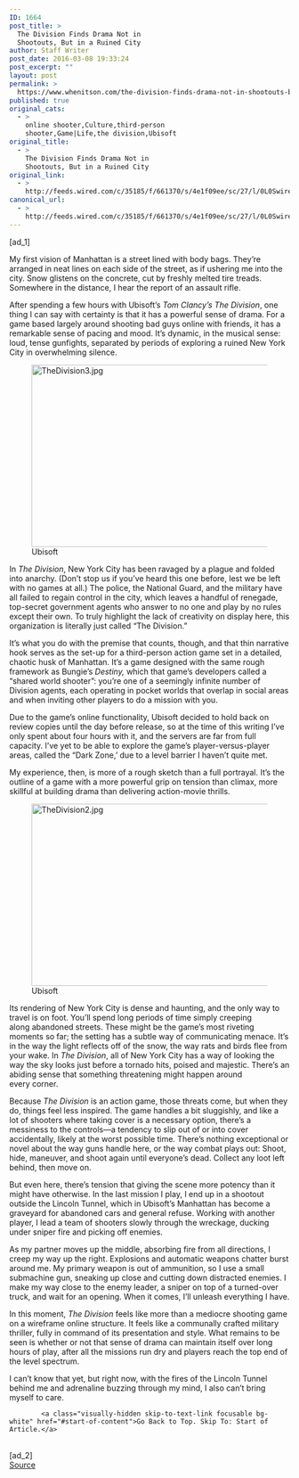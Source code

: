 ```yaml
---
ID: 1664
post_title: >
  The Division Finds Drama Not in
  Shootouts, But in a Ruined City
author: Staff Writer
post_date: 2016-03-08 19:33:24
post_excerpt: ""
layout: post
permalink: >
  https://www.whenitson.com/the-division-finds-drama-not-in-shootouts-but-in-a-ruined-city/
published: true
original_cats:
  - >
    online shooter,Culture,third-person
    shooter,Game|Life,the division,Ubisoft
original_title:
  - >
    The Division Finds Drama Not in
    Shootouts, But in a Ruined City
original_link:
  - >
    http://feeds.wired.com/c/35185/f/661370/s/4e1f09ee/sc/27/l/0L0Swired0N0C20A160C0A30Cthe0Edivision0Eearly0Eimpressions0C/story01.htm
canonical_url:
  - >
    http://feeds.wired.com/c/35185/f/661370/s/4e1f09ee/sc/27/l/0L0Swired0N0C20A160C0A30Cthe0Edivision0Eearly0Eimpressions0C/story01.htm
---
```

 [ad_1]
<br><div id=""><p>My first vision of Manhattan is a street lined with body bags. They’re arranged in neat lines on each side of the street, as if ushering me into the city. Snow glistens on the concrete, cut by freshly melted tire treads. Somewhere in the distance, I hear the report of an assault rifle.</p>
<p>After spending a few hours with Ubisoft’s <em>Tom Clancy’s The Division</em>, one thing I can say with certainty is that it has a powerful sense of drama. For a game based largely around shooting bad guys online with friends, it has a remarkable sense of pacing and mood. It’s dynamic, in the musical sense: loud, tense gunfights, separated by periods of exploring a ruined New York City in overwhelming silence.</p>
<figure attachment_1984954="" class="wp-caption landscape alignnone fader relative" data-js="fader"><a href="http://www.wired.com/wp-content/uploads/2016/03/TheDivision3.jpg"><img class="size-default-top-art wp-image-1984954" src="http://www.whenitson.com/wp-content/uploads/2016/03/The-Division-Finds-Drama-Not-in-Shootouts-But-in-a-Ruined-City.jpg" alt="TheDivision3.jpg" width="582" height="327"/></a><figcaption class="wp-caption-text link-underline"><span class="credit link-underline-sm"><span aria-hidden="true" class="ui ui ui-photo inline-block ui-credit relative opacity-5 marg-r-micro"/> Ubisoft</span></figcaption></figure><p>In <em>The Division</em>, New York City has been ravaged by a plague and folded into anarchy. (Don’t stop us if you’ve heard this one before, lest we be left with no games at all.) The police, the National Guard, and the military have all failed to regain control in the city, which leaves a handful of renegade, top-secret government agents who answer to no one and play by no rules except their own. To truly highlight the lack of creativity on display here, this organization is literally just called “The Division.”</p>
<p>It’s what you do with the premise that counts, though, and that thin narrative hook serves as the set-up for a third-person action game set in a detailed, chaotic husk of Manhattan. It’s a game designed with the same rough framework as Bungie’s <em>Destiny, </em>which that game’s developers called a “shared world shooter”: you’re one of a seemingly infinite number of Division agents, each operating in pocket worlds that overlap in social areas and when inviting other players to do a mission with you.</p>
<p>Due to the game’s online functionality, Ubisoft decided to hold back on review copies until the day before release, so at the time of this writing I’ve only spent about four hours with it, and the servers are far from full capacity. I’ve yet to be able to explore the game’s player-versus-player areas, called the “Dark Zone,’ due to a level barrier I haven’t quite met.</p>
<p>My experience, then, is more of a rough sketch than a full portrayal. It’s the outline of a game with a more powerful grip on tension than climax, more skillful at building drama than delivering action-movie thrills.</p>
<figure attachment_1984953="" class="wp-caption landscape alignnone fader relative" data-js="fader"><a href="http://www.wired.com/wp-content/uploads/2016/03/TheDivision2.jpg"><img class="size-default-top-art wp-image-1984953" src="http://www.whenitson.com/wp-content/uploads/2016/03/1457465604_331_The-Division-Finds-Drama-Not-in-Shootouts-But-in-a-Ruined-City.jpg" alt="TheDivision2.jpg" width="582" height="327"/></a><figcaption class="wp-caption-text link-underline"><span class="credit link-underline-sm"><span aria-hidden="true" class="ui ui ui-photo inline-block ui-credit relative opacity-5 marg-r-micro"/> Ubisoft</span></figcaption></figure><p>Its rendering of New York City is dense and haunting, and the only way to travel is on foot. You’ll spend long periods of time simply creeping along abandoned streets. These might be the game’s most riveting moments so far; the setting has a subtle way of communicating menace. It’s in the way the light reflects off of the snow, the way rats and birds flee from your wake. In <em>The Division</em>, all of New York City has a way of looking the way the sky looks just before a tornado hits, poised and majestic. There’s an abiding sense that something threatening might happen around every corner.</p>
<p>Because <em>The Division</em> is an action game, those threats come, but when they do, things feel less inspired. The game handles a bit sluggishly, and like a lot of shooters where taking cover is a necessary option, there’s a messiness to the controls—a tendency to slip out of or into cover accidentally, likely at the worst possible time. There’s nothing exceptional or novel about the way guns handle here, or the way combat plays out: Shoot, hide, maneuver, and shoot again until everyone’s dead. Collect any loot left behind, then move on.</p>
<p>But even here, there’s tension that giving the scene more potency than it might have otherwise. In the last mission I play, I end up in a shootout outside the Lincoln Tunnel, which in Ubisoft’s Manhattan has become a graveyard for abandoned cars and general refuse. Working with another player, I lead a team of shooters slowly through the wreckage, ducking under sniper fire and picking off enemies.</p>
<p>As my partner moves up the middle, absorbing fire from all directions, I creep my way up the right. Explosions and automatic weapons chatter burst around me. My primary weapon is out of ammunition, so I use a small submachine gun, sneaking up close and cutting down distracted enemies. I make my way close to the enemy leader, a sniper on top of a turned-over truck, and wait for an opening. When it comes, I’ll unleash everything I have.</p>
<p>In this moment, <em>The Division</em> feels like more than a mediocre shooting game on a wireframe online structure. It feels like a communally crafted military thriller, fully in command of its presentation and style. What remains to be seen is whether or not that sense of drama can maintain itself over long hours of play, after all the missions run dry and players reach the top end of the level spectrum.</p>
<p>I can’t know that yet, but right now, with the fires of the Lincoln Tunnel behind me and adrenaline buzzing through my mind, I also can’t bring myself to care.</p>

			<a class="visually-hidden skip-to-text-link focusable bg-white" href="#start-of-content">Go Back to Top. Skip To: Start of Article.</a>

			
</div>
<br>[ad_2]
<br><a href="http://feeds.wired.com/c/35185/f/661370/s/4e1f09ee/sc/27/l/0L0Swired0N0C20A160C0A30Cthe0Edivision0Eearly0Eimpressions0C/story01.htm">Source </a>